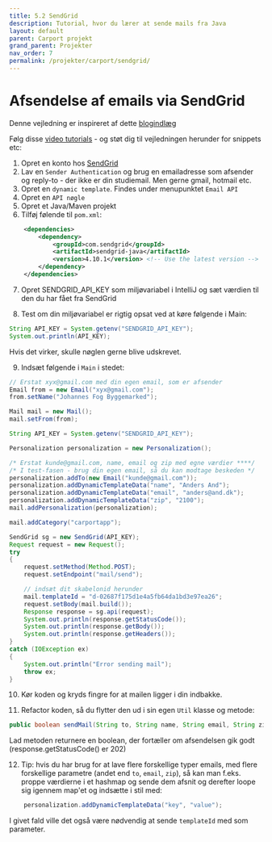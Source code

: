 ```yaml
---
title: 5.2 SendGrid
description: Tutorial, hvor du lærer at sende mails fra Java
layout: default
parent: Carport projekt
grand_parent: Projekter
nav_order: 7
permalink: /projekter/carport/sendgrid/
---
```


# Afsendelse af emails via SendGrid

Denne vejledning er inspireret af dette [blogindlæg](https://www.twilio.com/blog/send-dynamic-personalized-party-emails-sendgrid-java)

Følg disse [video tutorials](https://cphbusiness.cloud.panopto.eu/Panopto/Pages/Sessions/List.aspx?folderID=cab16aeb-2842-454a-8c5a-b0cb00f4787e) - og støt dig til vejledningen herunder for snippets etc:

1. Opret en konto hos [SendGrid](https://sendgrid.com/)
2. Lav en `Sender Authentication` og brug en emailadresse som afsender og reply-to - der ikke er din studiemail. Men gerne gmail, hotmail etc.
3. Opret en `dynamic template`. Findes under menupunktet `Email API`
4. Opret en `API nøgle`
5. Opret et Java/Maven projekt
6. Tilføj følende til `pom.xml`:

```xml
    <dependencies>
        <dependency>
            <groupId>com.sendgrid</groupId>
            <artifactId>sendgrid-java</artifactId>
            <version>4.10.1</version> <!-- Use the latest version -->
        </dependency>
    </dependencies>
```

7. Opret SENDGRID_API_KEY som miljøvariabel i IntelliJ og sæt værdien til den du har fået fra SendGrid

8. Test om din miljøvariabel er rigtig opsat ved at køre følgende i Main:

```java
String API_KEY = System.getenv("SENDGRID_API_KEY");
System.out.println(API_KEY);
```

Hvis det virker, skulle nøglen gerne blive udskrevet.

9. Indsæt følgende i `Main` i stedet:

```java
// Erstat xyx@gmail.com med din egen email, som er afsender
Email from = new Email("xyx@gmail.com");
from.setName("Johannes Fog Byggemarked");

Mail mail = new Mail();
mail.setFrom(from);

String API_KEY = System.getenv("SENDGRID_API_KEY");

Personalization personalization = new Personalization();

/* Erstat kunde@gmail.com, name, email og zip med egne værdier ****/
/* I test-fasen - brug din egen email, så du kan modtage beskeden */
personalization.addTo(new Email("kunde@gmail.com"));
personalization.addDynamicTemplateData("name", "Anders And");
personalization.addDynamicTemplateData("email", "anders@and.dk");
personalization.addDynamicTemplateData("zip", "2100");
mail.addPersonalization(personalization);

mail.addCategory("carportapp");

SendGrid sg = new SendGrid(API_KEY);
Request request = new Request();
try
{
    request.setMethod(Method.POST);
    request.setEndpoint("mail/send");

    // indsæt dit skabelonid herunder
    mail.templateId = "d-02687f175d1e4a5fb64da1bd3e97ea26"; 
    request.setBody(mail.build());
    Response response = sg.api(request);
    System.out.println(response.getStatusCode());
    System.out.println(response.getBody());
    System.out.println(response.getHeaders());
}
catch (IOException ex)
{
    System.out.println("Error sending mail");
    throw ex;
}
```

10. Kør koden og kryds fingre for at mailen ligger i din indbakke.

11. Refactor koden, så du flytter den ud i sin egen `Util` klasse og metode:

```java
public boolean sendMail(String to, String name, String email, String zip)
```

Lad metoden returnere en boolean, der fortæller om afsendelsen gik godt (response.getStatusCode() er 202)

12. Tip: hvis du har brug for at lave flere forskellige typer emails, med flere forskellige parametre (andet end `to`, `email`, `zip`), så kan man f.eks. proppe værdierne i et hashmap og sende dem afsnit og derefter loope sig igennem map'et og indsætte i stil med:

```java
    personalization.addDynamicTemplateData("key", "value");
```

I givet fald ville det også være nødvendig at sende `templateId` med som parameter.
